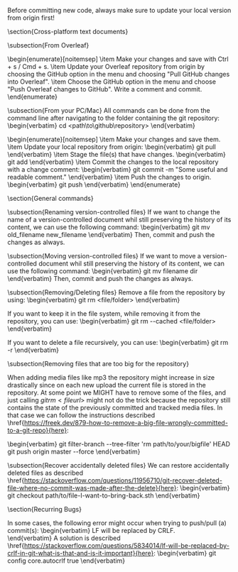 Before committing new code, always make sure to update your local version from origin first!

\section{Cross-platform text documents}

\subsection{From Overleaf}

\begin{enumerate}[noitemsep]
    \item Make your changes and save with Ctrl + s / Cmd + s.
    \item Update your Overleaf repository from origin by choosing the GitHub option in the menu and choosing "Pull GitHub changes into Overleaf".
    \item Choose the GitHub option in the menu and choose "Push Overleaf changes to GitHub". Write a comment and commit.
\end{enumerate}

\subsection{From your PC/Mac}
All commands can be done from the command line after navigating to the folder containing the git repository:
\begin{verbatim}
cd <path\to\github\repository>
\end{verbatim}

\begin{enumerate}[noitemsep]
    \item Make your changes and save them.
    \item Update your local repository from origin:
    \begin{verbatim}
git pull   
    \end{verbatim}
    \item Stage the file(s) that have changes.
    \begin{verbatim}
git add <name-of-file>
    \end{verbatim}
    \item Commit the changes to the local repository with a change comment:
    \begin{verbatim}
git commit -m "Some useful and readable comment."
    \end{verbatim}
    \item Push the changes to origin.
    \begin{verbatim}
git push
    \end{verbatim}
\end{enumerate}

\section{General commands}

\subsection{Renaming version-controlled files}
If we want to change the name of a version-controlled document whil still preserving the history of its content, we can use the following command:
\begin{verbatim}
git mv old_filename new_filename
\end{verbatim}
Then, commit and push the changes as always.

\subsection{Moving version-controlled files}
If we want to move a version-controlled document whil still preserving the history of its content, we can use the following command:
\begin{verbatim}
git mv filename dir
\end{verbatim}
Then, commit and push the changes as always.

\subsection{Removing/Deleting files}
Remove a file from the repository by using:
\begin{verbatim}
git rm <file/folder>
\end{verbatim}

If you want to keep it in the file system, while removing it from the repository, you can use:
\begin{verbatim}
git rm --cached <file/folder>
\end{verbatim}

If you want to delete a file recursively, you can use:
\begin{verbatim}
git rm -r <folder>
\end{verbatim}

\subsection{Removing files that are too big for the repository}

When adding media files like mp3 the repository might increase in size drastically since on each new upload the current file is stored in the repository. At some point we MIGHT have to remove some of the files, and just calling $git rm <file url>$ might not do the trick because the repository still contains the state of the previously committed and tracked media files. In that case we can follow the instructions described 
\href{https://freek.dev/879-how-to-remove-a-big-file-wrongly-committed-to-a-git-repo}{here}:

\begin{verbatim}
git filter-branch --tree-filter 'rm path/to/your/bigfile' HEAD
git push origin master --force
\end{verbatim}

\subsection{Recover accidentally deleted files}
We can restore accidentally deleted files as described \href{https://stackoverflow.com/questions/11956710/git-recover-deleted-file-where-no-commit-was-made-after-the-delete}{here}:
\begin{verbatim}
git checkout path/to/file-I-want-to-bring-back.sth
\end{verbatim}

\section{Recurring Bugs}

In some cases, the following error might occur when trying to push/pull (a) commit(s):
\begin{verbatim}
LF will be replaced by CRLF.    
\end{verbatim}
A solution is described \href{https://stackoverflow.com/questions/5834014/lf-will-be-replaced-by-crlf-in-git-what-is-that-and-is-it-important}{here}:
\begin{verbatim}
git config core.autocrlf true
\end{verbatim}

